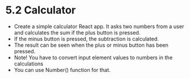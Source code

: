 # 5.2 Calculator

* Create a simple calculator React app. It asks two numbers from a user and calculates the sum if the plus button is pressed.
* If the minus button is pressed, the subtraction is calculated. 
* The result can be seen when the plus or minus button has been pressed.
* Note! You have to convert input element values to numbers in the calculations
* You can use Number() function for that.